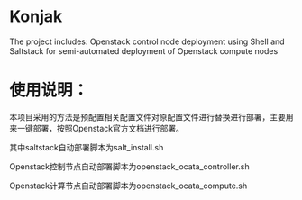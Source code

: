 # Konjak
The project includes: Openstack control node deployment using Shell and Saltstack for semi-automated deployment of Openstack compute nodes

# 使用说明：
本项目采用的方法是预配置相关配置文件对原配置文件进行替换进行部署，主要用来一键部署，按照Openstack官方文档进行部署。

其中saltstack自动部署脚本为salt_install.sh

Openstack控制节点自动部署脚本为openstack_ocata_controller.sh

Openstack计算节点自动部署脚本为openstack_ocata_compute.sh
